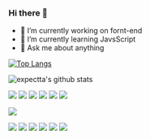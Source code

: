 ### Hi there 👋

- 🔭 I’m currently working on fornt-end 
- 🌱 I’m currently learning JavsScript
- 💬 Ask me about anything

[![Top Langs](https://github-readme-stats.vercel.app/api/top-langs/?username=expectta&layout=compact)](https://github.com/anuraghazra/github-readme-stats)

![expectta's github stats](https://github-readme-stats.vercel.app/api?username=expectta&show_icons=true&theme=gruvbox)
<!--https://velog.io/@woo0_hooo/Github-github-profile-%EA%B0%84%EC%A7%80%EB%82%98%EA%B2%8C-%EA%BE%B8%EB%AF%B8%EA%B8%B0-->
<img src="https://img.shields.io/badge/Java-007396?style=flat-square&logo=Java&logoColor=white"/></a>
<img src="https://img.shields.io/badge/JavaScript-F7DF1E?style=flat-square&logo=JavaScript&logoColor=black"/></a>
<img src="https://img.shields.io/badge/HTML-E34F26?style=flat-square&logo=HTML5&logoColor=white"/></a>
<img src="https://img.shields.io/badge/CSS-1572B6?style=flat-square&logo=CSS3&logoColor=white"/></a>
<img src="https://img.shields.io/badge/PHP-777BB4?style=flat-square&logo=PHP&logoColor=white"/></a>
<img src="https://img.shields.io/badge/Android-3DDC84?style=flat-square&logo=Android&logoColor=black"/></a>

<img src="https://img.shields.io/badge/Amazon_AWS-#232F3E?style=flat-square&logo=Amazon_AWS&logoColor=white"/></a>

<img src="https://img.shields.io/badge/Android-3DDC84?style=flat-square&logo=Android&logoColor=black"/></a>
<img src="https://img.shields.io/badge/Android-3DDC84?style=flat-square&logo=Android&logoColor=black"/></a>
<img src="https://img.shields.io/badge/Android-3DDC84?style=flat-square&logo=Android&logoColor=black"/></a>
<img src="https://img.shields.io/badge/Android-3DDC84?style=flat-square&logo=Android&logoColor=black"/></a>
<img src="https://img.shields.io/badge/Android-3DDC84?style=flat-square&logo=Android&logoColor=black"/></a>
<img src="https://img.shields.io/badge/Android-3DDC84?style=flat-square&logo=Android&logoColor=black"/></a>








